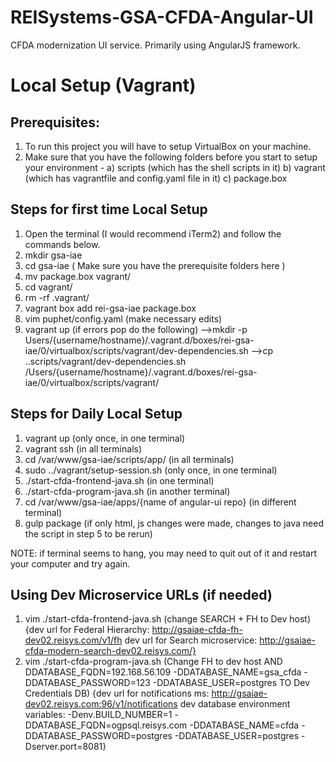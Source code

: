 # REISystems-GSA-CFDA-Angular-UI
CFDA modernization UI service. Primarily using AngularJS framework. 



# Local Setup (Vagrant)

## Prerequisites:
1. To run this project you will have to setup VirtualBox on your machine.
2. Make sure that you have the following folders before you start to setup your environment -
    a) scripts (which has the shell scripts in it)
    b) vagrant (which has vagrantfile and config.yaml file in it)
    c) package.box
  
## Steps for first time Local Setup
1. Open the terminal (I would recommend iTerm2) and follow the commands below.
2. mkdir gsa-iae
3. cd gsa-iae
 ( Make sure you have the prerequisite folders here )
4. mv package.box vagrant/
5. cd vagrant/
6. rm -rf .vagrant/
7. vagrant box add rei-gsa-iae package.box
8. vim puphet/config.yaml (make necessary edits)
9. vagrant up
   (if errors pop do the following)
   -->mkdir -p Users/{username/hostname}/.vagrant.d/boxes/rei-gsa-iae/0/virtualbox/scripts/vagrant/dev-dependencies.sh
   -->cp ..scripts/vagrant/dev-dependencies.sh /Users/{username/hostname}/.vagrant.d/boxes/rei-gsa-iae/0/virtualbox/scripts/vagrant/
 
## Steps for Daily Local Setup
1. vagrant up (only once, in one terminal)
2. vagrant ssh (in all terminals)
3. cd /var/www/gsa-iae/scripts/app/ (in all terminals)
4. sudo ../vagrant/setup-session.sh (only once, in one terminal)
5. ./start-cfda-frontend-java.sh (in one terminal)
6. ./start-cfda-program-java.sh (in another terminal)
7. cd /var/www/gsa-iae/apps/{name of angular-ui repo} (in different terminal) 
8. gulp package (if only html, js changes were made, changes to java need the script in step 5 to be rerun)

NOTE: if terminal seems to hang, you may need to quit out of it and restart your computer and try again. 


## Using Dev Microservice URLs (if needed)
1. vim ./start-cfda-frontend-java.sh (change SEARCH + FH to Dev host)
    {dev url for Federal Hierarchy: http://gsaiae-cfda-fh-dev02.reisys.com/v1/fh
     dev url for Search microservice: http://gsaiae-cfda-modern-search-dev02.reisys.com/}
2. vim ./start-cfda-program-java.sh 
    (Change FH to dev host AND DDATABASE_FQDN=192.168.56.109 -DDATABASE_NAME=gsa_cfda -DDATABASE_PASSWORD=123 -DDATABASE_USER=postgres TO Dev Credentials DB)
    {dev url for notifications ms: http://gsaiae-dev02.reisys.com:96/v1/notifications
     dev database environment variables:
          -Denv.BUILD_NUMBER=1 -DDATABASE_FQDN=ogpsql.reisys.com -DDATABASE_NAME=cfda -DDATABASE_PASSWORD=postgres -DDATABASE_USER=postgres -Dserver.port=8081}

